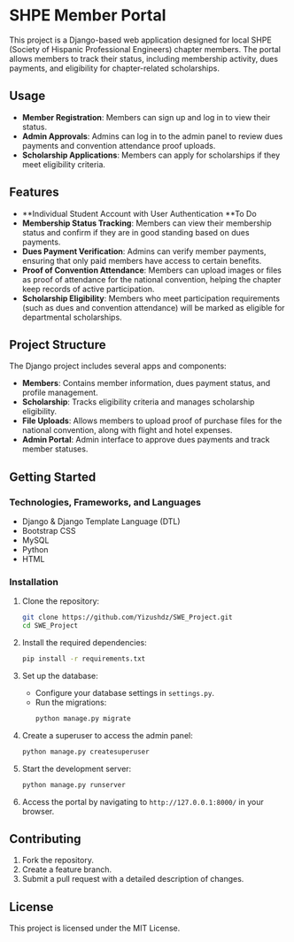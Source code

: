 # SHPE Member Portal

This project is a Django-based web application designed for local SHPE (Society of Hispanic Professional Engineers) chapter members. 
The portal allows members to track their status, including membership activity, dues payments, and eligibility for chapter-related scholarships.

## Usage

- **Member Registration**: Members can sign up and log in to view their status.
- **Admin Approvals**: Admins can log in to the admin panel to review dues payments and convention attendance proof uploads.
- **Scholarship Applications**: Members can apply for scholarships if they meet eligibility criteria.

## Features
- **Individual Student Account with User Authentication
**To Do
- **Membership Status Tracking**: Members can view their membership status and confirm if they are in good standing based on dues payments.
- **Dues Payment Verification**: Admins can verify member payments, ensuring that only paid members have access to certain benefits.
- **Proof of Convention Attendance**: Members can upload images or files as proof of attendance for the national convention, helping the chapter keep records of active participation.
- **Scholarship Eligibility**: Members who meet participation requirements (such as dues and convention attendance) will be marked as eligible for departmental scholarships.

## Project Structure

The Django project includes several apps and components:
- **Members**: Contains member information, dues payment status, and profile management.
- **Scholarship**: Tracks eligibility criteria and manages scholarship eligibility.
- **File Uploads**: Allows members to upload proof of purchase files for the national convention, along with flight and hotel expenses.
- **Admin Portal**: Admin interface to approve dues payments and track member statuses.

## Getting Started

### Technologies, Frameworks, and Languages

- Django & Django Template Language (DTL)
- Bootstrap CSS
- MySQL
- Python
- HTML

### Installation

1. Clone the repository:
   ```bash
   git clone https://github.com/Yizushdz/SWE_Project.git
   cd SWE_Project
   ```

2. Install the required dependencies:
   ```bash
   pip install -r requirements.txt
   ```

3. Set up the database:
   - Configure your database settings in `settings.py`.
   - Run the migrations:
     ```bash
     python manage.py migrate
     ```

4. Create a superuser to access the admin panel:
   ```bash
   python manage.py createsuperuser
   ```

5. Start the development server:
   ```bash
   python manage.py runserver
   ```

6. Access the portal by navigating to `http://127.0.0.1:8000/` in your browser.


## Contributing

1. Fork the repository.
2. Create a feature branch.
3. Submit a pull request with a detailed description of changes.

## License

This project is licensed under the MIT License.
